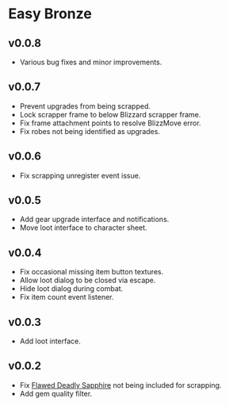 # Easy Bronze

## v0.0.8

- Various bug fixes and minor improvements.

## v0.0.7

- Prevent upgrades from being scrapped.
- Lock scrapper frame to below Blizzard scrapper frame.
- Fix frame attachment points to resolve BlizzMove error.
- Fix robes not being identified as upgrades.

## v0.0.6

- Fix scrapping unregister event issue.

## v0.0.5

- Add gear upgrade interface and notifications.
- Move loot interface to character sheet.

## v0.0.4

- Fix occasional missing item button textures.
- Allow loot dialog to be closed via escape.
- Hide loot dialog during combat.
- Fix item count event listener.

## v0.0.3

- Add loot interface.

## v0.0.2

- Fix [Flawed Deadly Sapphire](https://wowhead.com/item=216644) not being included for scrapping.
- Add gem quality filter.
